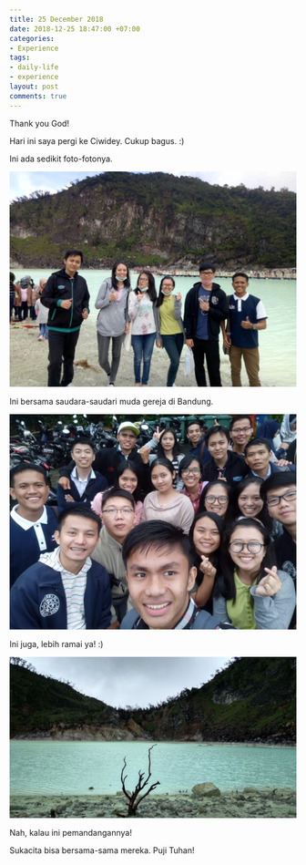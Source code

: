 ```yaml
---
title: 25 December 2018
date: 2018-12-25 18:47:00 +07:00
categories:
- Experience
tags:
- daily-life
- experience
layout: post
comments: true
---
```


Thank you God!

Hari ini saya pergi ke Ciwidey. Cukup bagus. :)

Ini ada sedikit foto-fotonya.

<!--more-->

![IMG-20181225-WA0007.jpg](/uploads/IMG-20181225-WA0007.jpg)

Ini bersama saudara-saudari muda gereja di Bandung.

![IMG-20181225-WA0011.jpg](/uploads/IMG-20181225-WA0011.jpg)

Ini juga, lebih ramai ya! :)

![IMG_20181225_085536_HDR.jpg](/uploads/IMG_20181225_085536_HDR.jpg)

Nah, kalau ini pemandangannya!

Sukacita bisa bersama-sama mereka. Puji Tuhan!
